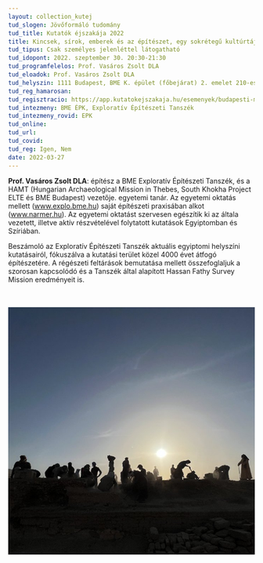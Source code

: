 ```yaml
---
layout: collection_kutej
tud_slogen: Jövőformáló tudomány
tud_title: Kutatók éjszakája 2022
title: Kincsek, sírok, emberek és az építészet, egy sokrétegű kultúrtáj kutatása Egyiptomban
tud_tipus: Csak személyes jelenléttel látogatható
tud_idopont: 2022. szeptember 30. 20:30-21:30
tud_programfelelos: Prof. Vasáros Zsolt DLA
tud_eloadok: Prof. Vasáros Zsolt DLA
tud_helyszin: 1111 Budapest, BME K. épület (főbejárat) 2. emelet 210-es terem
tud_reg_hamarosan:
tud_regisztracio: https://app.kutatokejszakaja.hu/esemenyek/budapesti-muszaki-es-gazdasagtudomanyi-egyetem/kincsek-sirok-emberek-es-az-epiteszet-egy-sokretegu-kulturtaj-kutatasa-egyiptomban
tud_intezmeny: BME ÉPK, Exploratív Építészeti Tanszék
tud_intezmeny_rovid: EPK
tud_online:
tud_url: 
tud_covid:
tud_reg: Igen, Nem
date: 2022-03-27
---
```


<b>Prof. Vasáros Zsolt DLA</b>: építész a BME Exploratív Építészeti Tanszék, és a HAMT (Hungarian Archaeological Mission in Thebes, South Khokha Project ELTE és BME Budapest) vezetője. egyetemi tanár. Az egyetemi oktatás mellett (<a href="http://www.explo.bme.hu" target="_blank">www.explo.bme.hu</a>) saját építészeti praxisában alkot (<a href="http://www.narmer.hu" target="_blank">www.narmer.hu</a>). Az egyetemi oktatást szervesen egészítik ki az általa vezetett, illetve aktív részvételével folytatott kutatások Egyiptomban és Szíriában.


Beszámoló az Exploratív Építészeti Tanszék aktuális egyiptomi helyszíni kutatásairól, fókuszálva a kutatási terület közel 4000 évet átfogó építészetére. A régészeti feltárások bemutatása mellett összefoglaljuk a szorosan kapcsolódó és a Tanszék által alapított Hassan Fathy Survey Mission eredményeit is.


<br><br>
<img src="images/kincsek_sirok_emberek_es_az_epiteszet.jpg" max-width="500" class="center" max-width="500" class="center">
